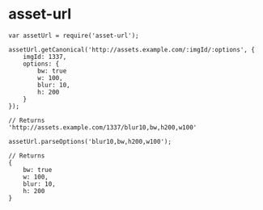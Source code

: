 asset-url
=========

    var assetUrl = require('asset-url');

    assetUrl.getCanonical('http://assets.example.com/:imgId/:options', {
        imgId: 1337,
        options: {
            bw: true
            w: 100,
            blur: 10,
            h: 200
        }
    });

    // Returns
    'http://assets.example.com/1337/blur10,bw,h200,w100'

    assetUrl.parseOptions('blur10,bw,h200,w100');

    // Returns
    {
        bw: true
        w: 100,
        blur: 10,
        h: 200
    }
